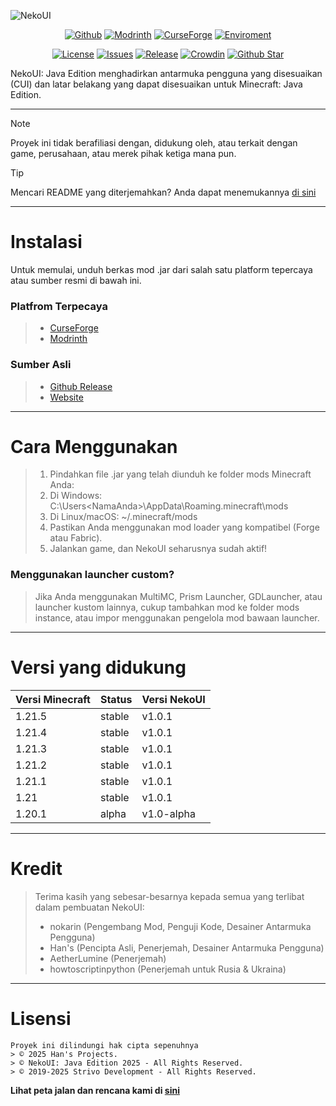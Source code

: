 ![NekoUI](https://github.com/strivo-dev/nekoui-download/blob/main/assets/nekoui_banner.png)

<div align="center">

[![Github](https://img.shields.io/github/downloads/strivo-dev/nekoui-download/total?logo=github&labelColor=grat&color=black)](https://github.strivo.xyz/nekoui-download/releases)
[![Modrinth](https://img.shields.io/badge/dynamic/json?color=158000&label=downloads&prefix=+%20&query=downloads&url=https://api.modrinth.com/v2/project/EZpbRipP&logo=modrinth)](https://modrinth.com/mod/nekoui)
[![CurseForge](https://cf.way2muchnoise.eu/full_999428_downloads.svg)](https://www.curseforge.com/minecraft/mc-mods/neko-ui)
[![Enviroment](https://img.shields.io/badge/Enviroment-Client-purple)](https://modrinth.com/mod/nekoui)

[![License](https://img.shields.io/badge/License-ARR-green)](https://github.strivo.xyz/nekoui-download/blob/main/LICENSE)
[![Issues](https://img.shields.io/github/issues/strivo-dev/nekoui-download)](https://github.strivo.xyz/nekoui-download/issues)
[![Release](https://img.shields.io/github/v/release/strivo-dev/nekoui-download)](https://github.strivo.xyz/nekoui-download/releases)
[![Crowdin](https://badges.crowdin.net/nekoui/localized.svg)](https://crowdin.com/project/nekoui)
[![Github Star](https://img.shields.io/github/stars/strivo-dev/nekoui-download)](https://github.strivo.xyz/nekoui-download)

</div>

NekoUI: Java Edition menghadirkan antarmuka pengguna yang disesuaikan (CUI) dan latar belakang yang dapat disesuaikan untuk Minecraft: Java Edition.
****
> [!NOTE]
> Proyek ini tidak berafiliasi dengan, didukung oleh, atau terkait dengan game, perusahaan, atau merek pihak ketiga mana pun.

> [!TIP]
> Mencari README yang diterjemahkan? Anda dapat menemukannya [di sini](https://github.strivo.xyz/nekoui-download/tree/main/i18n/readme)
****
# Instalasi
Untuk memulai, unduh berkas mod .jar dari salah satu platform tepercaya atau sumber resmi di bawah ini.

### Platfrom Terpecaya
> - [CurseForge]
> - [Modrinth]

### Sumber Asli
> - [Github Release]
> - [Website]
****
# Cara Menggunakan
> 1. Pindahkan file .jar yang telah diunduh ke folder mods Minecraft Anda:
> 2. Di Windows: C:\Users\<NamaAnda>\AppData\Roaming\.minecraft\mods
> 3. Di Linux/macOS: ~/.minecraft/mods
> 4. Pastikan Anda menggunakan mod loader yang kompatibel (Forge atau Fabric).
> 5. Jalankan game, dan NekoUI seharusnya sudah aktif!

### Menggunakan launcher custom?
> Jika Anda menggunakan MultiMC, Prism Launcher, GDLauncher, atau launcher kustom lainnya, cukup tambahkan mod ke folder mods instance, atau impor menggunakan pengelola mod bawaan launcher.
****
# Versi yang didukung
| Versi Minecraft | Status | Versi NekoUI |
|-----------------|--------|--------------|
| 1.21.5          | stable | v1.0.1       |
| 1.21.4          | stable | v1.0.1       |
| 1.21.3          | stable | v1.0.1       |
| 1.21.2          | stable | v1.0.1       |
| 1.21.1          | stable | v1.0.1       |
| 1.21            | stable | v1.0.1       |
| 1.20.1          | alpha  | v1.0-alpha   |
****
# Kredit
> Terima kasih yang sebesar-besarnya kepada semua yang terlibat dalam pembuatan NekoUI:
> - nokarin (Pengembang Mod, Penguji Kode, Desainer Antarmuka Pengguna)
> - Han's (Pencipta Asli, Penerjemah, Desainer Antarmuka Pengguna)
> - AetherLumine (Penerjemah)
> - howtoscriptinpython (Penerjemah untuk Rusia & Ukraina)
****
# Lisensi
```
Proyek ini dilindungi hak cipta sepenuhnya
> © 2025 Han's Projects.
> © NekoUI: Java Edition 2025 - All Rights Reserved.
> © 2019-2025 Strivo Development - All Rights Reserved.
```

**Lihat peta jalan dan rencana kami di [sini](https://trello.com/b/mJA0DTKD)**

[CurseForge]: https://www.curseforge.com/minecraft/mc-mods/neko-ui
[Modrinth]: https://modrinth.com/mod/nekoui
[Github Release]: https://github.strivo.xyz/nekoui-download/releases
[Website]: https://strivo.xyz/project/nekoui/download